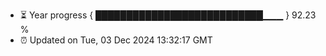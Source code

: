 - ⏳ Year progress { ███████████████████████████▁▁▁ } 92.23 %
- ⏰ Updated on Tue, 03 Dec 2024 13:32:17 GMT

